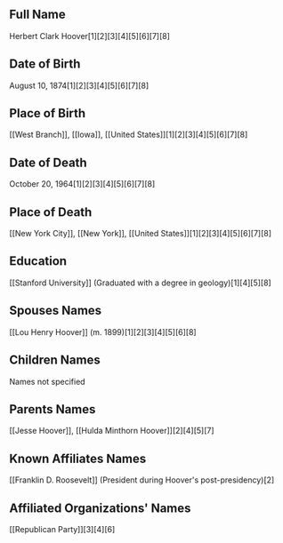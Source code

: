## Full Name
Herbert Clark Hoover[1][2][3][4][5][6][7][8]

## Date of Birth
August 10, 1874[1][2][3][4][5][6][7][8]

## Place of Birth
[[West Branch]], [[Iowa]], [[United States]][1][2][3][4][5][6][7][8]

## Date of Death
October 20, 1964[1][2][3][4][5][6][7][8]

## Place of Death
[[New York City]], [[New York]], [[United States]][1][2][3][4][5][6][7][8]

## Education
[[Stanford University]] (Graduated with a degree in geology)[1][4][5][8]

## Spouses Names
[[Lou Henry Hoover]] (m. 1899)[1][2][3][4][5][6][8]

## Children Names
Names not specified

## Parents Names
[[Jesse Hoover]], [[Hulda Minthorn Hoover]][2][4][5][7]

## Known Affiliates Names
[[Franklin D. Roosevelt]] (President during Hoover's post-presidency)[2]

## Affiliated Organizations' Names
[[Republican Party]][3][4][6]

